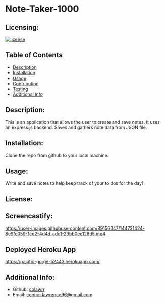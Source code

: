 # Note-Taker-1000
  ## Licensing:
  [![license](https://img.shields.io/badge/license--blue)](https://shields.io)
  ## Table of Contents 
  - [Description](#description)
  - [Installation](#installation)
  - [Usage](#usage)
  - [Contribution](#contribution)
  - [Testing](#testing)
  - [Additional Info](#additional-info)
  ## Description:
  This is an application that allows the user to create and save notes. It uses an express.js backend. Saves and gathers note data from JSON file.
  ## Installation:
  Clone the repo from github to your local machine.
  ## Usage:
  Write and save notes to help keep track of your to dos for the day!
  ## License:
  
  ## Screencastify:
 

https://user-images.githubusercontent.com/89156347/144731424-8e9fc059-1cd2-4d4d-adc1-29bb0ee126d5.mp4

  ## Deployed Heroku App
  https://pacific-gorge-52443.herokuapp.com/
  
  ## Additional Info:
  - Github: [colawrr](https://github.com/colawrr)
  - Email: connor.lawrence96@gmail.com 
  
